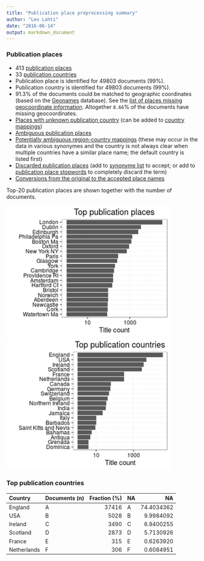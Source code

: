 ```yaml
---
title: "Publication place preprocessing summary"
author: "Leo Lahti"
date: "2016-06-14"
output: markdown_document
---
```


### Publication places

 * 413 [publication places](output.tables/publication_place_accepted.csv)
 * 33 [publication countries](output.tables/country_accepted.csv) 
 * Publication place is identified for 49803 documents (99%). 
 * Publication country is identified for 49803 documents (99%).
 * 91.3% of the documents could be matched to geographic coordinates (based on the [Geonames](http://download.geonames.org/export/dump/) database). See the [list of places missing geocoordinate information](output.tables/absentgeocoordinates.csv). Altogether ``8.66``% of the documents have missing geocoordinates.
 * [Places with unknown publication country](output.tables/publication_place_missingcountry.csv) (can be added to [country mappings](https://github.com/rOpenGov/bibliographica/blob/master/inst/extdata/reg2country.csv))
 * [Ambiguous publication places](output.tables/publication_place_ambiguous.csv)
 * [Potentially ambiguous region-country mappings](output.tables/publication_country_ambiguous.csv) (these may occur in the data in various synonymes and the country is not always clear when multiple countries have a similar place name; the default country is listed first)
 * [Discarded publication places](output.tables/publication_place_discarded.csv) (add to [synonyme list](https://github.com/rOpenGov/bibliographica/blob/master/inst/extdata/PublicationPlaceSynonymes.csv) to accept; or add to [publication place stopwords](https://github.com/rOpenGov/bibliographica/blob/master/inst/extdata/stopwords_for_place.csv) to completely discard the term)
 * [Conversions from the original to the accepted place names](output.tables/publication_place_conversion_nontrivial.csv)

Top-20 publication places are shown together with the number of documents.

<img src="figure/summaryplace-1.png" title="plot of chunk summaryplace" alt="plot of chunk summaryplace" width="430px" /><img src="figure/summaryplace-2.png" title="plot of chunk summaryplace" alt="plot of chunk summaryplace" width="430px" />


### Top publication countries


|Country     |Documents (n) | Fraction (%)|NA |         NA|
|:-----------|:-------------|------------:|:--|----------:|
|England     |A             |        37416|A  | 74.4034362|
|USA         |B             |         5028|B  |  9.9984092|
|Ireland     |C             |         3490|C  |  6.9400255|
|Scotland    |D             |         2873|D  |  5.7130926|
|France      |E             |          315|E  |  0.6263920|
|Netherlands |F             |          306|F  |  0.6084951|

